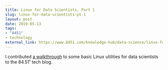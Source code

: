 ```yaml
---
title: Linux for Data Scientists, Part 1
slug: linux-for-data-scientists-pt-1
layout: post
date: 2019-05-13
tags:
- "8451"
- technology
external_link: https://www.8451.com/knowledge-hub/data-science/linux-for-data-scientists-part-1/
---
```


I contributed [a walkthrough](https://www.8451.com/knowledge-hub/data-science/linux-for-data-scientists-part-1/) to some basic Linux utilities for data scientists to the 84.51˚ tech blog.
